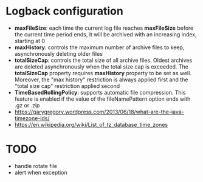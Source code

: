 # Logback configuration
- __maxFileSize__: each time the current log file reaches __maxFileSize__ before the current time period ends, 
it will be archived with an increasing index, starting at 0
- __maxHistory__: controls the maximum number of archive files to keep, asynchronously deleting older files
- __totalSizeCap__: controls the total size of all archive files. Oldest archives are deleted asynchronously 
when the total size cap is exceeded. The __totalSizeCap__ property requires __maxHistory__ property to be set as 
well. Moreover, the "max history" restriction is always applied first and the "total size cap" restriction 
applied second
- __TimeBasedRollingPolicy__: supports automatic file compression. This feature is enabled if the value of the 
fileNamePattern option ends with .gz or .zip
- https://garygregory.wordpress.com/2013/06/18/what-are-the-java-timezone-ids/
- https://en.wikipedia.org/wiki/List_of_tz_database_time_zones

# TODO
- handle rotate file
- alert when exception
